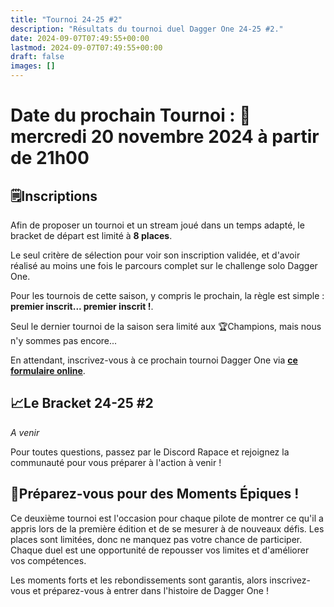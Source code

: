 ```yaml
---
title: "Tournoi 24-25 #2"
description: "Résultats du tournoi duel Dagger One 24-25 #2."
date: 2024-09-07T07:49:55+00:00
lastmod: 2024-09-07T07:49:55+00:00
draft: false
images: []
---
```


# Date du prochain Tournoi : **📅mercredi 20 novembre 2024 à partir de 21h00**

## 🗒️Inscriptions
Afin de proposer un tournoi et un stream joué dans un temps adapté, le bracket de départ est limité à **8 places**.

Le seul critère de sélection pour voir son inscription validée, et d'avoir réalisé au moins une fois le parcours complet sur le challenge solo Dagger One.

Pour les tournois de cette saison, y compris le prochain, la règle est simple : **premier inscrit... premier inscrit !**.

Seul le dernier tournoi de la saison sera limité aux 🏆Champions, mais nous n'y sommes pas encore...

En attendant, inscrivez-vous à ce prochain tournoi Dagger One via **[ce formulaire online](https://docs.google.com/forms/d/e/1FAIpQLSf2d8nqlq4QlYt9BrjRO8frVR7GVAXM6z--FMO3QjeH6NoIwQ/viewform?usp=sf_link)**.

## **📈Le Bracket 24-25 #2**
*A venir*

Pour toutes questions, passez par le Discord Rapace et rejoignez la communauté pour vous préparer à l'action à venir !

## 📣Préparez-vous pour des Moments Épiques !

Ce deuxième tournoi est l'occasion pour chaque pilote de montrer ce qu'il a appris lors de la première édition et de se mesurer à de nouveaux défis. Les places sont limitées, donc ne manquez pas votre chance de participer. Chaque duel est une opportunité de repousser vos limites et d'améliorer vos compétences.

Les moments forts et les rebondissements sont garantis, alors inscrivez-vous et préparez-vous à entrer dans l'histoire de Dagger One !